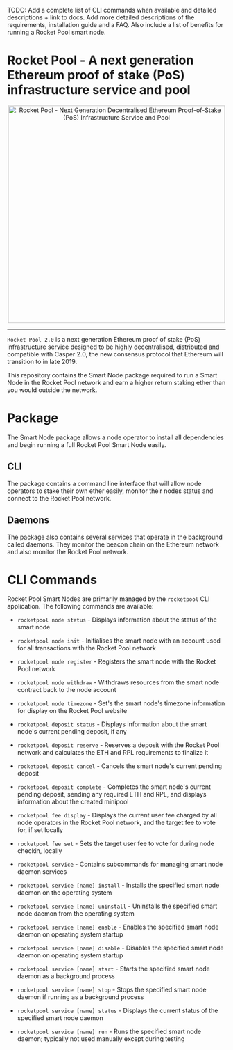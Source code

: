TODO: Add a complete list of CLI commands when available and detailed descriptions + link to docs. Add more detailed descriptions of the requirements, installation guide and a FAQ. Also include a list of benefits for running a Rocket Pool smart node.

# Rocket Pool - A next generation Ethereum proof of stake (PoS) infrastructure service and pool

<p align="center">
  <img src="https://raw.githubusercontent.com/rocket-pool/rocketpool/master/images/logo.png?raw=true" alt="Rocket Pool - Next Generation Decentralised Ethereum Proof-of-Stake (PoS) Infrastructure Service and Pool" width="500" />
</p>

---

`Rocket Pool 2.0` is a next generation Ethereum proof of stake (PoS) infrastructure service designed to be highly decentralised, distributed and compatible with Casper 2.0, the new consensus protocol that Ethereum will transition to in late 2019.

This repository contains the Smart Node package required to run a Smart Node in the Rocket Pool network and earn a higher return staking ether than you would outside the network.

# Package

The Smart Node package allows a node operator to install all dependencies and begin running a full Rocket Pool Smart Node easily.

## CLI

The package contains a command line interface that will allow node operators to stake their own ether easily, monitor their nodes status and connect to the Rocket Pool network.

## Daemons

The package also contains several services that operate in the background called daemons. They monitor the beacon chain on the Ethereum network and also monitor the Rocket Pool network.

# CLI Commands

Rocket Pool Smart Nodes are primarily managed by the `rocketpool` CLI application. The following commands are available:

- `rocketpool node status` - Displays information about the status of the smart node
- `rocketpool node init` - Initialises the smart node with an account used for all transactions with the Rocket Pool network
- `rocketpool node register` - Registers the smart node with the Rocket Pool network
- `rocketpool node withdraw` - Withdraws resources from the smart node contract back to the node account
- `rocketpool node timezone` - Set's the smart node's timezone information for display on the Rocket Pool website

- `rocketpool deposit status` - Displays information about the smart node's current pending deposit, if any
- `rocketpool deposit reserve` - Reserves a deposit with the Rocket Pool network and calculates the ETH and RPL requirements to finalize it
- `rocketpool deposit cancel` - Cancels the smart node's current pending deposit
- `rocketpool deposit complete` - Completes the smart node's current pending deposit, sending any required ETH and RPL, and displays information about the created minipool

- `rocketpool fee display` - Displays the current user fee charged by all node operators in the Rocket Pool network, and the target fee to vote for, if set locally
- `rocketpool fee set` - Sets the target user fee to vote for during node checkin, locally

- `rocketpool service` - Contains subcommands for managing smart node daemon services
- `rocketpool service [name] install` - Installs the specified smart node daemon on the operating system
- `rocketpool service [name] uninstall` - Uninstalls the specified smart node daemon from the operating system
- `rocketpool service [name] enable` - Enables the specified smart node daemon on operating system startup
- `rocketpool service [name] disable` - Disables the specified smart node daemon on operating system startup
- `rocketpool service [name] start` - Starts the specified smart node daemon as a background process
- `rocketpool service [name] stop` - Stops the specified smart node daemon if running as a background process
- `rocketpool service [name] status` - Displays the current status of the specified smart node daemon
- `rocketpool service [name] run` - Runs the specified smart node daemon; typically not used manually except during testing
